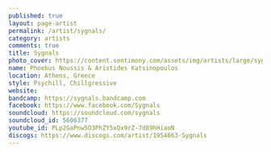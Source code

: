 ```yaml
---
published: true
layout: page-artist
permalink: /artist/sygnals/
category: artists
comments: true
title: Sygnals
photo_cover: https://content.sentimony.com/assets/img/artists/large/sygnals.jpg
name: Phoebus Noussis & Aristides Katsinopoulos
location: Athens, Greece
style: Psychill, Chillgressive
website: 
bandcamp: https://sygnals.bandcamp.com
facebook: https://www.facebook.com/Sygnals
soundcloud: https://soundcloud.com/sygnals
soundcloud_id: 5606377
youtube_id: PLp2GaPnw5O3PhZY5xQx9rZ-7d89hHiaoN
discogs: https://www.discogs.com/artist/1954663-Sygnals
---
```

